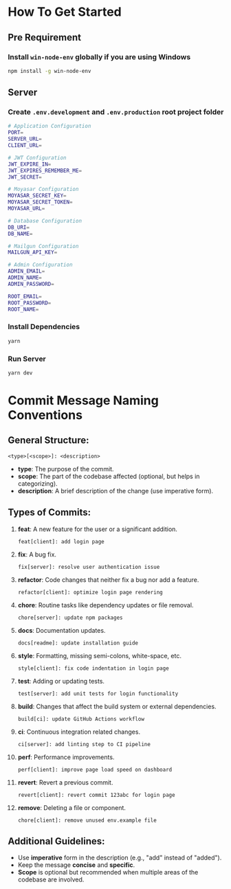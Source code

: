# How To Get Started

<!-- pre requirement -->

## Pre Requirement

### Install `win-node-env` globally if you are using Windows

```bash
npm install -g win-node-env
```

<!-- Server -->

## Server

### Create `.env.development` and `.env.production` root project folder

```bash
# Application Configuration
PORT=
SERVER_URL=
CLIENT_URL=

# JWT Configuration
JWT_EXPIRE_IN=
JWT_EXPIRES_REMEMBER_ME=
JWT_SECRET=

# Moyasar Configuration
MOYASAR_SECRET_KEY=
MOYASAR_SECRET_TOKEN=
MOYASAR_URL=

# Database Configuration
DB_URI=
DB_NAME=

# Mailgun Configuration
MAILGUN_API_KEY=

# Admin Configuration
ADMIN_EMAIL=
ADMIN_NAME=
ADMIN_PASSWORD=

ROOT_EMAIL=
ROOT_PASSWORD=
ROOT_NAME=
```

### Install Dependencies

```bash
yarn
```

### Run Server

```bash
yarn dev
```

# Commit Message Naming Conventions

## General Structure:

```
<type>[<scope>]: <description>
```

- **type**: The purpose of the commit.
- **scope**: The part of the codebase affected (optional, but helps in categorizing).
- **description**: A brief description of the change (use imperative form).

## Types of Commits:

1. **feat**: A new feature for the user or a significant addition.

   ```
   feat[client]: add login page
   ```

2. **fix**: A bug fix.

   ```
   fix[server]: resolve user authentication issue
   ```

3. **refactor**: Code changes that neither fix a bug nor add a feature.

   ```
   refactor[client]: optimize login page rendering
   ```

4. **chore**: Routine tasks like dependency updates or file removal.

   ```
   chore[server]: update npm packages
   ```

5. **docs**: Documentation updates.

   ```
   docs[readme]: update installation guide
   ```

6. **style**: Formatting, missing semi-colons, white-space, etc.

   ```
   style[client]: fix code indentation in login page
   ```

7. **test**: Adding or updating tests.

   ```
   test[server]: add unit tests for login functionality
   ```

8. **build**: Changes that affect the build system or external dependencies.

   ```
   build[ci]: update GitHub Actions workflow
   ```

9. **ci**: Continuous integration related changes.

   ```
   ci[server]: add linting step to CI pipeline
   ```

10. **perf**: Performance improvements.

    ```
    perf[client]: improve page load speed on dashboard
    ```

11. **revert**: Revert a previous commit.

    ```
    revert[client]: revert commit 123abc for login page
    ```

12. **remove**: Deleting a file or component.
    ```
    chore[client]: remove unused env.example file
    ```

## Additional Guidelines:

- Use **imperative** form in the description (e.g., "add" instead of "added").
- Keep the message **concise** and **specific**.
- **Scope** is optional but recommended when multiple areas of the codebase are involved.
